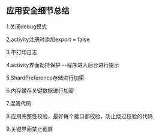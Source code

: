 ## 应用安全细节总结

1.关闭debug模式

2.activity注册时添加export = false

3.不打印日志

4.activity界面劫持保护 --程序进入后台进行提示

5.ShardPreference存储进行加密

6.内存缓存关键数据进行加密

7.混淆代码

8.应用完整性校验，最好每个接口都校验，防止绕过校验的代码

9.关键界面禁止截屏
